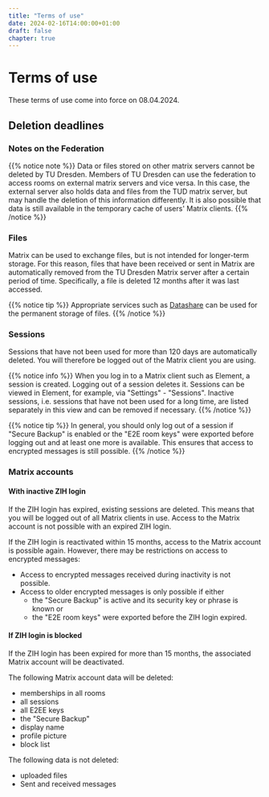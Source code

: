 ```yaml
---
title: "Terms of use"
date: 2024-02-16T14:00:00+01:00
draft: false
chapter: true
---
```


# Terms of use

These terms of use come into force on 08.04.2024.

## Deletion deadlines

### Notes on the Federation

{{% notice note %}}
Data or files stored on other matrix servers cannot be deleted by TU Dresden. Members of TU Dresden can use the federation to access rooms on external matrix servers and vice versa. In this case, the external server also holds data and files from the TUD matrix server, but may handle the deletion of this information differently. It is also possible that data is still available in the temporary cache of users' Matrix clients.
{{% /notice %}}

### Files

Matrix can be used to exchange files, but is not intended for longer-term storage. For this reason, files that have been received or sent in Matrix are automatically removed from the TU Dresden Matrix server after a certain period of time. Specifically, a file is deleted 12 months after it was last accessed.

{{% notice tip %}}
Appropriate services such as [Datashare](https://tu-dresden.de/zih/dienste/service-katalog/zusammenarbeiten-und-forschen/datenaustausch/cloudstore) can be used for the permanent storage of files.
{{% /notice %}}

### Sessions

Sessions that have not been used for more than 120 days are automatically deleted. You will therefore be logged out of the Matrix client you are using.

{{% notice info %}}
When you log in to a Matrix client such as Element, a session is created. Logging out of a session deletes it. Sessions can be viewed in Element, for example, via "Settings" - "Sessions". Inactive sessions, i.e. sessions that have not been used for a long time, are listed separately in this view and can be removed if necessary.
{{% /notice %}}

{{% notice tip %}}
In general, you should only log out of a session if "Secure Backup" is enabled or the "E2E room keys" were exported before logging out and at least one more is available. This ensures that access to encrypted messages is still possible.
{{% /notice %}}

### Matrix accounts

#### With inactive ZIH login

If the ZIH login has expired, existing sessions are deleted. This means that you will be logged out of all Matrix clients in use. Access to the Matrix account is not possible with an expired ZIH login. 

If the ZIH login is reactivated within 15 months, access to the Matrix account is possible again. However, there may be restrictions on access to encrypted messages:

* Access to encrypted messages received during inactivity is not possible.
* Access to older encrypted messages is only possible if either
  * the "Secure Backup" is active and its security key or phrase is known or
  * the "E2E room keys" were exported before the ZIH login expired.

#### If ZIH login is blocked

If the ZIH login has been expired for more than 15 months, the associated Matrix account will be deactivated.

The following Matrix account data will be deleted:

* memberships in all rooms
* all sessions
* all E2EE keys
* the "Secure Backup"
* display name
* profile picture
* block list

The following data is not deleted:

* uploaded files
* Sent and received messages
